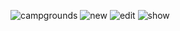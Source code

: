 ![campgrounds](https://github.com/skyespirates/javascript-projects/blob/master/Yelp_Camp/images/after-campgrounds.JPG)
![new](https://github.com/skyespirates/javascript-projects/blob/master/Yelp_Camp/images/after-new.JPG)
![edit](https://github.com/skyespirates/javascript-projects/blob/master/Yelp_Camp/images/after-edit.JPG)
![show](https://github.com/skyespirates/javascript-projects/blob/master/Yelp_Camp/images/after-campgrounds.JPG)
